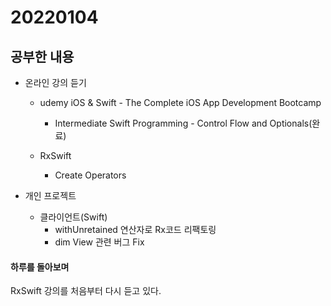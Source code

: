 # 20220104

## 공부한 내용
+ 온라인 강의 듣기
  - udemy iOS & Swift - The Complete iOS App Development Bootcamp
    * Intermediate Swift Programming - Control Flow and Optionals(완료)

  - RxSwift
    * Create Operators
    
+ 개인 프로젝트
  - 클라이언트(Swift)
    * withUnretained 연산자로 Rx코드 리팩토링
    * dim View 관련 버그 Fix
      
#### 하루를 돌아보며
RxSwift 강의를 처음부터 다시 듣고 있다.
